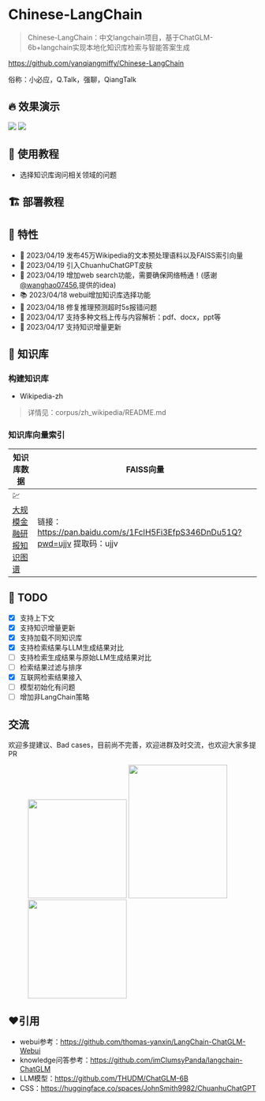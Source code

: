 # Chinese-LangChain

> Chinese-LangChain：中文langchain项目，基于ChatGLM-6b+langchain实现本地化知识库检索与智能答案生成

https://github.com/yanqiangmiffy/Chinese-LangChain

俗称：小必应，Q.Talk，强聊，QiangTalk

## 🔥 效果演示

![](https://github.com/yanqiangmiffy/Chinese-LangChain/blob/master/images/web_demo.png)
![](https://github.com/yanqiangmiffy/Chinese-LangChain/blob/master/images/web_demo_new.png)

## 🚋 使用教程

- 选择知识库询问相关领域的问题

## 🏗️ 部署教程

## 🚀 特性

- 📝 2023/04/19 发布45万Wikipedia的文本预处理语料以及FAISS索引向量
- 🐯 2023/04/19 引入ChuanhuChatGPT皮肤
- 📱 2023/04/19 增加web search功能，需要确保网络畅通！(感谢[@wanghao07456](https://github.com/wanghao07456),提供的idea)
- 📚 2023/04/18 webui增加知识库选择功能
- 🚀 2023/04/18 修复推理预测超时5s报错问题
- 🎉 2023/04/17 支持多种文档上传与内容解析：pdf、docx，ppt等
- 🎉 2023/04/17 支持知识增量更新

[//]: # (- 支持检索结果与LLM生成结果对比)

## 🧰 知识库

### 构建知识库

- Wikipedia-zh

> 详情见：corpus/zh_wikipedia/README.md

### 知识库向量索引

| 知识库数据  |FAISS向量|
|--------|----|
|💹 [大规模金融研报知识图谱](http://openkg.cn/dataset/fr2kg)|链接：https://pan.baidu.com/s/1FcIH5Fi3EfpS346DnDu51Q?pwd=ujjv 提取码：ujjv |

## 🔨 TODO

* [x] 支持上下文
* [x] 支持知识增量更新
* [x] 支持加载不同知识库
* [x] 支持检索结果与LLM生成结果对比
* [ ] 支持检索生成结果与原始LLM生成结果对比
* [ ] 检索结果过滤与排序
* [x] 互联网检索结果接入
* [ ] 模型初始化有问题
* [ ] 增加非LangChain策略

## 交流

欢迎多提建议、Bad cases，目前尚不完善，欢迎进群及时交流，也欢迎大家多提PR</br>

<figure class="third">
    <img src="https://raw.githubusercontent.com/yanqiangmiffy/Chinese-LangChain/master/images/ch.jpg" width="200px">
    <img src="https://raw.githubusercontent.com/yanqiangmiffy/Chinese-LangChain/master/images/chatgroup.jpg" width="200px" height="270px">
    <img src="https://raw.githubusercontent.com/yanqiangmiffy/Chinese-LangChain/master/images/personal.jpg" width="200px">
</figure>



## ❤️引用

- webui参考：https://github.com/thomas-yanxin/LangChain-ChatGLM-Webui
- knowledge问答参考：https://github.com/imClumsyPanda/langchain-ChatGLM
- LLM模型：https://github.com/THUDM/ChatGLM-6B
- CSS：https://huggingface.co/spaces/JohnSmith9982/ChuanhuChatGPT
